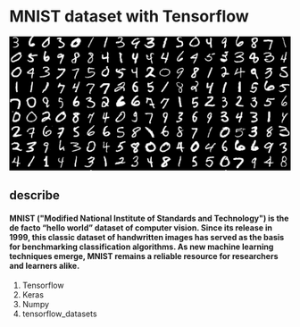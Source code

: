 # MNIST dataset with Tensorflow
![image](mnist2.png)
## describe
#### MNIST ("Modified National Institute of Standards and Technology") is the de facto “hello world” dataset of computer vision. Since its release in 1999, this classic dataset of handwritten images has served as the basis for benchmarking classification algorithms. As new machine learning techniques emerge, MNIST remains a reliable resource for researchers and learners alike.
1. Tensorflow
2. Keras
3. Numpy
4. tensorflow_datasets
